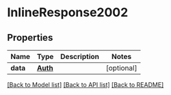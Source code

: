 # InlineResponse2002

## Properties
Name | Type | Description | Notes
------------ | ------------- | ------------- | -------------
**data** | [**Auth**](Auth.md) |  | [optional] 

[[Back to Model list]](../README.md#documentation-for-models) [[Back to API list]](../README.md#documentation-for-api-endpoints) [[Back to README]](../README.md)

